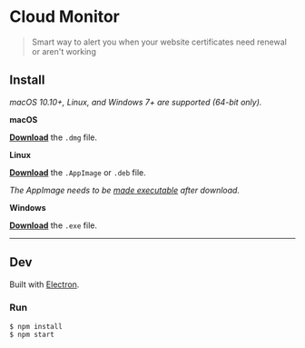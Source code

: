 # Cloud Monitor

> Smart way to alert you when your website certificates need renewal or aren't working


## Install

*macOS 10.10+, Linux, and Windows 7+ are supported (64-bit only).*

**macOS**

[**Download**](https://github.com/arulprabakaran/cloud-monitor/releases/latest) the `.dmg` file.

**Linux**

[**Download**](https://github.com/arulprabakaran/cloud-monitor/releases/latest) the `.AppImage` or `.deb` file.

*The AppImage needs to be [made executable](http://discourse.appimage.org/t/how-to-make-an-appimage-executable/80) after download.*

**Windows**

[**Download**](https://github.com/arulprabakaran/cloud-monitor/releases/latest) the `.exe` file.


---


## Dev

Built with [Electron](https://electronjs.org).

### Run

```
$ npm install
$ npm start
```